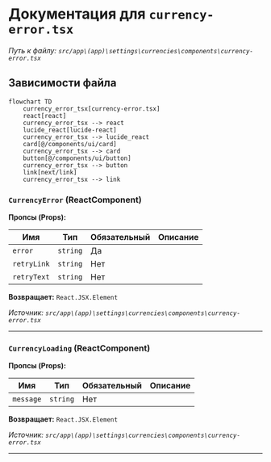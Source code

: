 # Документация для `currency-error.tsx`

*Путь к файлу: `src/app\(app)\settings\currencies\components\currency-error.tsx`*

## Зависимости файла

```mermaid
flowchart TD
    currency_error_tsx[currency-error.tsx]
    react[react]
    currency_error_tsx --> react
    lucide_react[lucide-react]
    currency_error_tsx --> lucide_react
    card[@/components/ui/card]
    currency_error_tsx --> card
    button[@/components/ui/button]
    currency_error_tsx --> button
    link[next/link]
    currency_error_tsx --> link
```

### `CurrencyError` (ReactComponent)

**Пропсы (Props):**

| Имя | Тип | Обязательный | Описание |
|---|---|---|---|
| `error` | `string` | Да |  |
| `retryLink` | `string` | Нет |  |
| `retryText` | `string` | Нет |  |

**Возвращает:** `React.JSX.Element`

*Источник: `src/app\(app)\settings\currencies\components\currency-error.tsx`*

---
### `CurrencyLoading` (ReactComponent)

**Пропсы (Props):**

| Имя | Тип | Обязательный | Описание |
|---|---|---|---|
| `message` | `string` | Нет |  |

**Возвращает:** `React.JSX.Element`

*Источник: `src/app\(app)\settings\currencies\components\currency-error.tsx`*

---
